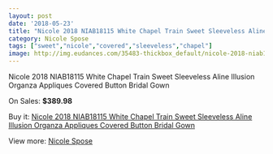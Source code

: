 ```yaml
---
layout: post
date: '2018-05-23'
title: "Nicole 2018 NIAB18115 White Chapel Train Sweet Sleeveless Aline Illusion Organza Appliques Covered Button Bridal Gown"
category: Nicole Spose
tags: ["sweet","nicole","covered","sleeveless","chapel"]
image: http://img.eudances.com/35483-thickbox_default/nicole-2018-niab18115-white-chapel-train-sweet-sleeveless-aline-illusion-organza-appliques-covered-button-bridal-gown.jpg
---
```

Nicole 2018 NIAB18115 White Chapel Train Sweet Sleeveless Aline Illusion Organza Appliques Covered Button Bridal Gown

On Sales: **$389.98**
<a href="https://www.eudances.com/en/nicole-spose/10660-nicole-2018-niab18115-white-chapel-train-sweet-sleeveless-aline-illusion-organza-appliques-covered-button-bridal-gown.html"><amp-img layout="responsive" width="600" height="600" src="//img.eudances.com/35483-thickbox_default/nicole-2018-niab18115-white-chapel-train-sweet-sleeveless-aline-illusion-organza-appliques-covered-button-bridal-gown.jpg" alt="Nicole 2018 NIAB18115 White Chapel Train Sweet Sleeveless Aline Illusion Organza Appliques Covered Button Bridal Gown 0" /></a>
<a href="https://www.eudances.com/en/nicole-spose/10660-nicole-2018-niab18115-white-chapel-train-sweet-sleeveless-aline-illusion-organza-appliques-covered-button-bridal-gown.html"><amp-img layout="responsive" width="600" height="600" src="//img.eudances.com/35485-thickbox_default/nicole-2018-niab18115-white-chapel-train-sweet-sleeveless-aline-illusion-organza-appliques-covered-button-bridal-gown.jpg" alt="Nicole 2018 NIAB18115 White Chapel Train Sweet Sleeveless Aline Illusion Organza Appliques Covered Button Bridal Gown 1" /></a>
<a href="https://www.eudances.com/en/nicole-spose/10660-nicole-2018-niab18115-white-chapel-train-sweet-sleeveless-aline-illusion-organza-appliques-covered-button-bridal-gown.html"><amp-img layout="responsive" width="600" height="600" src="//img.eudances.com/35484-thickbox_default/nicole-2018-niab18115-white-chapel-train-sweet-sleeveless-aline-illusion-organza-appliques-covered-button-bridal-gown.jpg" alt="Nicole 2018 NIAB18115 White Chapel Train Sweet Sleeveless Aline Illusion Organza Appliques Covered Button Bridal Gown 2" /></a>

Buy it: [Nicole 2018 NIAB18115 White Chapel Train Sweet Sleeveless Aline Illusion Organza Appliques Covered Button Bridal Gown](https://www.eudances.com/en/nicole-spose/10660-nicole-2018-niab18115-white-chapel-train-sweet-sleeveless-aline-illusion-organza-appliques-covered-button-bridal-gown.html "Nicole 2018 NIAB18115 White Chapel Train Sweet Sleeveless Aline Illusion Organza Appliques Covered Button Bridal Gown")

View more: [Nicole Spose](https://www.eudances.com/en/179-nicole-spose "Nicole Spose")